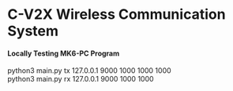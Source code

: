 # C-V2X Wireless Communication System
#### Locally Testing MK6-PC Program
python3 main.py tx 127.0.0.1 9000 1000 1000 1000 \
python3 main.py rx 127.0.0.1 9000 1000 1000
